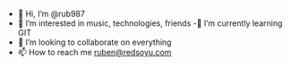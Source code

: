 - 👋 Hi, I’m @rub987
- 👀 I’m interested in music, technologies, friends
-🌱 I’m currently learning GIT
- 💞️ I’m looking to collaborate on everything
- 📫 How to reach me ruben@redsoyu.com

<!---
rub987/rub987 is a ✨ special ✨ repository because its `README.md` (this file) appears on your GitHub profile.
You can click the Preview link to take a look at your changes.
--->
